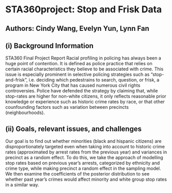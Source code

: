 # STA360project: Stop and Frisk Data
## Authors: Cindy Wang, Evelyn Yun, Lynn Fan

## (i) Background Information
STA360 Final Project Report
Racial profiling in policing has always been a huge point of contention. It is defined as police practice that relies on certain racial characteristics they believe to be associated with crime. This issue is especially prominent in selective policing strategies such as “stop-and-frisk”, i.e. deciding which pedestrains to search, question, or frisk, a program in New York City that has caused numerous civil rights controversies. Police have defended the strategy by claiming that, while stop-rates are higher for non-white citizens, it only reflects reasonable prior knowledge or experience such as historic crime rates by race, or that other counfounding factors such as variation between precincts (neighbourhoods).

## (ii) Goals, relevant issues, and challenges
Our goal is to find out whether minorities (black and hispanic citizens) are disproportionately targeted even when taking into account to historic crime rates (approximated by arrest rates from the previous year) and variances in precinct as a random effect. To do this, we take the approach of modelling stop rates based on previous year’s arrests, categorized by ethnicity and crime type, while making precinct a random effect in the sampling model. We then examine the coefficients of the posterior distribution to see whether past year’s crimes would affect minority and white group stop rates in a similar way.
